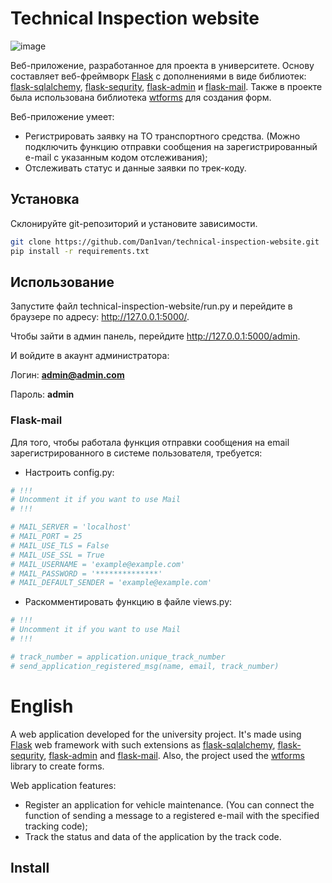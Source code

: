 # Technical Inspection website

![image](https://user-images.githubusercontent.com/40074918/96339303-89562980-109c-11eb-8d34-86bf8007de0d.png)

Веб-приложение, разработанное для проекта в университете. Основу составляет веб-фреймворк [Flask](https://flask.palletsprojects.com/en/1.1.x/) с дополнениями в виде библиотек: [flask-sqlalchemy](https://flask-sqlalchemy.palletsprojects.com/en/2.x/), [flask-sequrity](https://pythonhosted.org/Flask-Security/), [flask-admin](https://flask-admin.readthedocs.io/en/latest/) и [flask-mail](https://pythonhosted.org/Flask-Mail/). Также в проекте была использована библиотека [wtforms](https://wtforms.readthedocs.io/en/2.3.x/fields/) для создания форм.

Веб-приложение умеет:
* Регистрировать заявку на ТО транспортного средства. (Можно подключить функцию отправки сообщения на зарегистрированный e-mail с указанным кодом отслеживания);
* Отслеживать статус и данные заявки по трек-коду.

## Установка

Склонируйте git-репозиторий и установите зависимости.

```bash
git clone https://github.com/Dan1van/technical-inspection-website.git
pip install -r requirements.txt
```

## Использование

Запустите файл technical-inspection-website/run.py и перейдите в браузере по адресу: http://127.0.0.1:5000/.

Чтобы зайти в админ панель, перейдите http://127.0.0.1:5000/admin.

И войдите в акаунт администратора:

Логин: **admin@admin.com**

Пароль: **admin**


### Flask-mail

Для того, чтобы работала функция отправки сообщения на email зарегистрированного в системе пользователя, требуется:

* Настроить config.py:

```python
# !!!
# Uncomment it if you want to use Mail
# !!!

# MAIL_SERVER = 'localhost'
# MAIL_PORT = 25
# MAIL_USE_TLS = False
# MAIL_USE_SSL = True
# MAIL_USERNAME = 'example@example.com'
# MAIL_PASSWORD = '**************'
# MAIL_DEFAULT_SENDER = 'example@example.com'
```

* Раскомментировать функцию в файле views.py:

```python
# !!!
# Uncomment it if you want to use Mail
# !!!

# track_number = application.unique_track_number
# send_application_registered_msg(name, email, track_number)
```

# English


A web application developed for the university project. It's made using [Flask](https://flask.palletsprojects.com/en/1.1.x/) web framework with such extensions as [flask-sqlalchemy](https://flask-sqlalchemy.palletsprojects.com/en/2.x/), [flask-sequrity](https://pythonhosted.org/Flask-Security/), [flask-admin](https://flask-admin.readthedocs.io/en/latest/) and [flask-mail](https://pythonhosted.org/Flask-Mail/). Also, the project used the [wtforms](https://wtforms.readthedocs.io/en/2.3.x/fields/) library to create forms.

Web application features:
* Register an application for vehicle maintenance. (You can connect the function of sending a message to a registered e-mail with the specified tracking code);
* Track the status and data of the application by the track code.

## Install

